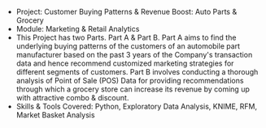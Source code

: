 * Project: Customer Buying Patterns & Revenue Boost: Auto Parts & Grocery
* Module: Marketing & Retail Analytics
* This Project has two Parts. Part A & Part B. Part A aims to find the underlying buying patterns of the customers of an automobile part manufacturer based on the past 3 years of the Company's transaction data and hence recommend customized marketing strategies for different segments of customers. Part B involves conducting a thorough analysis of Point of Sale (POS) Data for providing recommendations through which a grocery store can increase its revenue by coming up with attractive combo & discount.
* Skills & Tools Covered: Python, Exploratory Data Analysis, KNIME, RFM, Market Basket Analysis
